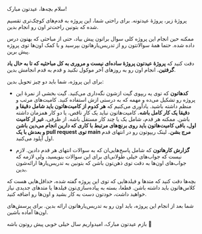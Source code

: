 سلام بچه‌ها، عیدتون مبارک!

پروژهٔ زیر، پروژهٔ عیدتونه. برای راحتی شما، این پروژه به قدم‌های کوچک‌تری تقسیم شده که بتونین راحت‌تر اون رو انجام بدین. 

ممکنه حین انجام این پروژه کلی سوال براتون پیش بیاد، حتی از مباحثی که بهتون درس داده شده. حتما همهٔ سوالاتتون رو از تدریس‌یارهاتون بپرسید و با کمک اون‌ها توی پروژه پیش برین.

دقت کنید که **پروژهٔ عیدتون پروژهٔ ساده‌ای نیست و مروری به کل مباحثیه که تا به حال یاد گرفتین.** انجام اون رو به روزهای آخر موکول نکنید و قدم به قدم انجامش بدین.

برای این پروژه، شما باید دو چیز تحویل بدین:

+ **کدهاتون** که توی یه ریپوی گیت ازشون نگه‌داری می‌کنید. گیت بخشی از نمرهٔ این پروژه رو تشکیل می‌ده و مهمه که به درستی ازش استفاده کنید. کامیت‌های مرتب و منظم داشته باشید. یادآوری می‌کنیم که **هر کدوم از کامیت‌هاتون باید شامل دقیقا و دقیقا یک کار کامل باشه.** کامیت‌هاتون نباید یک کارِ ناقص، یا دو کار همزمان داشته باشن. ممکنه هر قدم، شامل یک یا چند کار مستقل باشه. از طرفی، **غیر از کامیت اول، باقی کامیت‌هاتون باید روی برنچ‌های مرتبط با کاری که دارین انجام می‌دین باشن و بعدش با یک pull request توی main مرج بشن.** لینک ریپوتون رو در انتهای قدم اول آپلود می‌کنید.

+ **گزارش کارهاتون** که شامل پاسخ‌هایی‌ان که به سوالات انتهای هر قدم دادین. لازم نیست که جواب‌های خیلی طولانی‌ای برای این سوالات بنویسید، ولی لازمه که جواب‌های اون‌ها به دقت توی ذهن‌تون باشن که بتونین به تدریس‌یارها ارائه‌شون بدین.

بچه‌ها دقت کنید که متدها و فیلدهایی که توی این پروژه گفته شده، حداقل‌هایی هست که کلاس‌هاتون باید داشته باشن. قطعا، بسته به پیاده‌سازی‌تون فیلدها یا متدهای جدیدی نیاز خواهید داشت، خودتون دست به کار بشید و اون‌ها رو اضافه کنید.

شما بعد از انجام این پروژه، باید اون رو به تدریس‌یارهاتون ارائه بدین. برای پرسش‌های اون‌ها آماده باشین.

بازم عیدتون مبارک، امیدواریم سال خیلی خوبی پیش روتون باشه 🌹